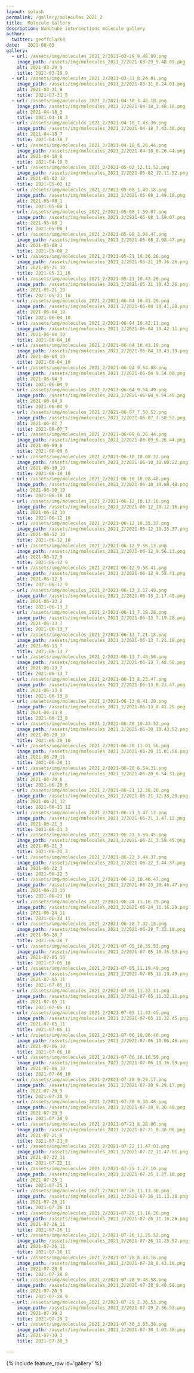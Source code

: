```yaml
---
layout: splash
permalink: /gallery/molecules_2021_2
title:  Molecule Gallery
description: Nanotube intersections molecule gallery
author:
  twitter: geoffclark4
date:   2021-08-03
gallery:
  - url: /assets/img/molecules_2021_2/2021-03-29_9.48.09.png
    image_path: /assets/img/molecules_2021_2/2021-03-29_9.48.09.png
    alt: 2021-03-29_9
    title: 2021-03-29_9
  - url: /assets/img/molecules_2021_2/2021-03-31_8.24.01.png
    image_path: /assets/img/molecules_2021_2/2021-03-31_8.24.01.png
    alt: 2021-03-31_8
    title: 2021-03-31_8
  - url: /assets/img/molecules_2021_2/2021-04-18_3.48.18.png
    image_path: /assets/img/molecules_2021_2/2021-04-18_3.48.18.png
    alt: 2021-04-18_3
    title: 2021-04-18_3
  - url: /assets/img/molecules_2021_2/2021-04-18_7.43.36.png
    image_path: /assets/img/molecules_2021_2/2021-04-18_7.43.36.png
    alt: 2021-04-18_7
    title: 2021-04-18_7
  - url: /assets/img/molecules_2021_2/2021-04-18_8.26.44.png
    image_path: /assets/img/molecules_2021_2/2021-04-18_8.26.44.png
    alt: 2021-04-18_8
    title: 2021-04-18_8
  - url: /assets/img/molecules_2021_2/2021-05-02_12.11.52.png
    image_path: /assets/img/molecules_2021_2/2021-05-02_12.11.52.png
    alt: 2021-05-02_12
    title: 2021-05-02_12
  - url: /assets/img/molecules_2021_2/2021-05-08_1.49.18.png
    image_path: /assets/img/molecules_2021_2/2021-05-08_1.49.18.png
    alt: 2021-05-08_1
    title: 2021-05-08_1
  - url: /assets/img/molecules_2021_2/2021-05-08_1.59.07.png
    image_path: /assets/img/molecules_2021_2/2021-05-08_1.59.07.png
    alt: 2021-05-08_1
    title: 2021-05-08_1
  - url: /assets/img/molecules_2021_2/2021-05-08_2.08.47.png
    image_path: /assets/img/molecules_2021_2/2021-05-08_2.08.47.png
    alt: 2021-05-08_2
    title: 2021-05-08_2
  - url: /assets/img/molecules_2021_2/2021-05-21_10.36.26.png
    image_path: /assets/img/molecules_2021_2/2021-05-21_10.36.26.png
    alt: 2021-05-21_10
    title: 2021-05-21_10
  - url: /assets/img/molecules_2021_2/2021-05-21_10.43.26.png
    image_path: /assets/img/molecules_2021_2/2021-05-21_10.43.26.png
    alt: 2021-05-21_10
    title: 2021-05-21_10
  - url: /assets/img/molecules_2021_2/2021-06-04_10.41.20.png
    image_path: /assets/img/molecules_2021_2/2021-06-04_10.41.20.png
    alt: 2021-06-04_10
    title: 2021-06-04_10
  - url: /assets/img/molecules_2021_2/2021-06-04_10.42.11.png
    image_path: /assets/img/molecules_2021_2/2021-06-04_10.42.11.png
    alt: 2021-06-04_10
    title: 2021-06-04_10
  - url: /assets/img/molecules_2021_2/2021-06-04_10.43.19.png
    image_path: /assets/img/molecules_2021_2/2021-06-04_10.43.19.png
    alt: 2021-06-04_10
    title: 2021-06-04_10
  - url: /assets/img/molecules_2021_2/2021-06-04_9.54.08.png
    image_path: /assets/img/molecules_2021_2/2021-06-04_9.54.08.png
    alt: 2021-06-04_9
    title: 2021-06-04_9
  - url: /assets/img/molecules_2021_2/2021-06-04_9.54.49.png
    image_path: /assets/img/molecules_2021_2/2021-06-04_9.54.49.png
    alt: 2021-06-04_9
    title: 2021-06-04_9
  - url: /assets/img/molecules_2021_2/2021-06-07_7.50.52.png
    image_path: /assets/img/molecules_2021_2/2021-06-07_7.50.52.png
    alt: 2021-06-07_7
    title: 2021-06-07_7
  - url: /assets/img/molecules_2021_2/2021-06-09_6.26.44.png
    image_path: /assets/img/molecules_2021_2/2021-06-09_6.26.44.png
    alt: 2021-06-09_6
    title: 2021-06-09_6
  - url: /assets/img/molecules_2021_2/2021-06-10_10.08.22.png
    image_path: /assets/img/molecules_2021_2/2021-06-10_10.08.22.png
    alt: 2021-06-10_10
    title: 2021-06-10_10
  - url: /assets/img/molecules_2021_2/2021-06-10_10.08.48.png
    image_path: /assets/img/molecules_2021_2/2021-06-10_10.08.48.png
    alt: 2021-06-10_10
    title: 2021-06-10_10
  - url: /assets/img/molecules_2021_2/2021-06-12_10.12.16.png
    image_path: /assets/img/molecules_2021_2/2021-06-12_10.12.16.png
    alt: 2021-06-12_10
    title: 2021-06-12_10
  - url: /assets/img/molecules_2021_2/2021-06-12_10.35.37.png
    image_path: /assets/img/molecules_2021_2/2021-06-12_10.35.37.png
    alt: 2021-06-12_10
    title: 2021-06-12_10
  - url: /assets/img/molecules_2021_2/2021-06-12_9.56.13.png
    image_path: /assets/img/molecules_2021_2/2021-06-12_9.56.13.png
    alt: 2021-06-12_9
    title: 2021-06-12_9
  - url: /assets/img/molecules_2021_2/2021-06-12_9.58.41.png
    image_path: /assets/img/molecules_2021_2/2021-06-12_9.58.41.png
    alt: 2021-06-12_9
    title: 2021-06-12_9
  - url: /assets/img/molecules_2021_2/2021-06-13_2.17.49.png
    image_path: /assets/img/molecules_2021_2/2021-06-13_2.17.49.png
    alt: 2021-06-13_2
    title: 2021-06-13_2
  - url: /assets/img/molecules_2021_2/2021-06-13_7.19.28.png
    image_path: /assets/img/molecules_2021_2/2021-06-13_7.19.28.png
    alt: 2021-06-13_7
    title: 2021-06-13_7
  - url: /assets/img/molecules_2021_2/2021-06-13_7.21.18.png
    image_path: /assets/img/molecules_2021_2/2021-06-13_7.21.18.png
    alt: 2021-06-13_7
    title: 2021-06-13_7
  - url: /assets/img/molecules_2021_2/2021-06-13_7.48.58.png
    image_path: /assets/img/molecules_2021_2/2021-06-13_7.48.58.png
    alt: 2021-06-13_7
    title: 2021-06-13_7
  - url: /assets/img/molecules_2021_2/2021-06-13_8.23.47.png
    image_path: /assets/img/molecules_2021_2/2021-06-13_8.23.47.png
    alt: 2021-06-13_8
    title: 2021-06-13_8
  - url: /assets/img/molecules_2021_2/2021-06-13_8.41.29.png
    image_path: /assets/img/molecules_2021_2/2021-06-13_8.41.29.png
    alt: 2021-06-13_8
    title: 2021-06-13_8
  - url: /assets/img/molecules_2021_2/2021-06-20_10.43.52.png
    image_path: /assets/img/molecules_2021_2/2021-06-20_10.43.52.png
    alt: 2021-06-20_10
    title: 2021-06-20_10
  - url: /assets/img/molecules_2021_2/2021-06-20_11.01.56.png
    image_path: /assets/img/molecules_2021_2/2021-06-20_11.01.56.png
    alt: 2021-06-20_11
    title: 2021-06-20_11
  - url: /assets/img/molecules_2021_2/2021-06-20_6.54.31.png
    image_path: /assets/img/molecules_2021_2/2021-06-20_6.54.31.png
    alt: 2021-06-20_6
    title: 2021-06-20_6
  - url: /assets/img/molecules_2021_2/2021-06-21_12.38.20.png
    image_path: /assets/img/molecules_2021_2/2021-06-21_12.38.20.png
    alt: 2021-06-21_12
    title: 2021-06-21_12
  - url: /assets/img/molecules_2021_2/2021-06-21_3.47.12.png
    image_path: /assets/img/molecules_2021_2/2021-06-21_3.47.12.png
    alt: 2021-06-21_3
    title: 2021-06-21_3
  - url: /assets/img/molecules_2021_2/2021-06-21_3.59.45.png
    image_path: /assets/img/molecules_2021_2/2021-06-21_3.59.45.png
    alt: 2021-06-21_3
    title: 2021-06-21_3
  - url: /assets/img/molecules_2021_2/2021-06-22_3.44.37.png
    image_path: /assets/img/molecules_2021_2/2021-06-22_3.44.37.png
    alt: 2021-06-22_3
    title: 2021-06-22_3
  - url: /assets/img/molecules_2021_2/2021-06-23_10.46.47.png
    image_path: /assets/img/molecules_2021_2/2021-06-23_10.46.47.png
    alt: 2021-06-23_10
    title: 2021-06-23_10
  - url: /assets/img/molecules_2021_2/2021-06-24_11.16.29.png
    image_path: /assets/img/molecules_2021_2/2021-06-24_11.16.29.png
    alt: 2021-06-24_11
    title: 2021-06-24_11
  - url: /assets/img/molecules_2021_2/2021-06-28_7.32.18.png
    image_path: /assets/img/molecules_2021_2/2021-06-28_7.32.18.png
    alt: 2021-06-28_7
    title: 2021-06-28_7
  - url: /assets/img/molecules_2021_2/2021-07-05_10.35.53.png
    image_path: /assets/img/molecules_2021_2/2021-07-05_10.35.53.png
    alt: 2021-07-05_10
    title: 2021-07-05_10
  - url: /assets/img/molecules_2021_2/2021-07-05_11.19.49.png
    image_path: /assets/img/molecules_2021_2/2021-07-05_11.19.49.png
    alt: 2021-07-05_11
    title: 2021-07-05_11
  - url: /assets/img/molecules_2021_2/2021-07-05_11.32.11.png
    image_path: /assets/img/molecules_2021_2/2021-07-05_11.32.11.png
    alt: 2021-07-05_11
    title: 2021-07-05_11
  - url: /assets/img/molecules_2021_2/2021-07-05_11.32.45.png
    image_path: /assets/img/molecules_2021_2/2021-07-05_11.32.45.png
    alt: 2021-07-05_11
    title: 2021-07-05_11
  - url: /assets/img/molecules_2021_2/2021-07-06_10.06.46.png
    image_path: /assets/img/molecules_2021_2/2021-07-06_10.06.46.png
    alt: 2021-07-06_10
    title: 2021-07-06_10
  - url: /assets/img/molecules_2021_2/2021-07-06_10.16.59.png
    image_path: /assets/img/molecules_2021_2/2021-07-06_10.16.59.png
    alt: 2021-07-06_10
    title: 2021-07-06_10
  - url: /assets/img/molecules_2021_2/2021-07-20_9.29.17.png
    image_path: /assets/img/molecules_2021_2/2021-07-20_9.29.17.png
    alt: 2021-07-20_9
    title: 2021-07-20_9
  - url: /assets/img/molecules_2021_2/2021-07-20_9.30.48.png
    image_path: /assets/img/molecules_2021_2/2021-07-20_9.30.48.png
    alt: 2021-07-20_9
    title: 2021-07-20_9
  - url: /assets/img/molecules_2021_2/2021-07-21_8.28.06.png
    image_path: /assets/img/molecules_2021_2/2021-07-21_8.28.06.png
    alt: 2021-07-21_8
    title: 2021-07-21_8
  - url: /assets/img/molecules_2021_2/2021-07-22_11.47.01.png
    image_path: /assets/img/molecules_2021_2/2021-07-22_11.47.01.png
    alt: 2021-07-22_11
    title: 2021-07-22_11
  - url: /assets/img/molecules_2021_2/2021-07-25_1.27.10.png
    image_path: /assets/img/molecules_2021_2/2021-07-25_1.27.10.png
    alt: 2021-07-25_1
    title: 2021-07-25_1
  - url: /assets/img/molecules_2021_2/2021-07-26_11.13.30.png
    image_path: /assets/img/molecules_2021_2/2021-07-26_11.13.30.png
    alt: 2021-07-26_11
    title: 2021-07-26_11
  - url: /assets/img/molecules_2021_2/2021-07-26_11.16.26.png
    image_path: /assets/img/molecules_2021_2/2021-07-26_11.16.26.png
    alt: 2021-07-26_11
    title: 2021-07-26_11
  - url: /assets/img/molecules_2021_2/2021-07-26_11.25.52.png
    image_path: /assets/img/molecules_2021_2/2021-07-26_11.25.52.png
    alt: 2021-07-26_11
    title: 2021-07-26_11
  - url: /assets/img/molecules_2021_2/2021-07-28_8.43.16.png
    image_path: /assets/img/molecules_2021_2/2021-07-28_8.43.16.png
    alt: 2021-07-28_8
    title: 2021-07-28_8
  - url: /assets/img/molecules_2021_2/2021-07-28_9.48.58.png
    image_path: /assets/img/molecules_2021_2/2021-07-28_9.48.58.png
    alt: 2021-07-28_9
    title: 2021-07-28_9
  - url: /assets/img/molecules_2021_2/2021-07-29_2.36.53.png
    image_path: /assets/img/molecules_2021_2/2021-07-29_2.36.53.png
    alt: 2021-07-29_2
    title: 2021-07-29_2
  - url: /assets/img/molecules_2021_2/2021-07-30_3.03.38.png
    image_path: /assets/img/molecules_2021_2/2021-07-30_3.03.38.png
    alt: 2021-07-30_3
    title: 2021-07-30_3

---
```


{% include feature_row id='gallery' %}
